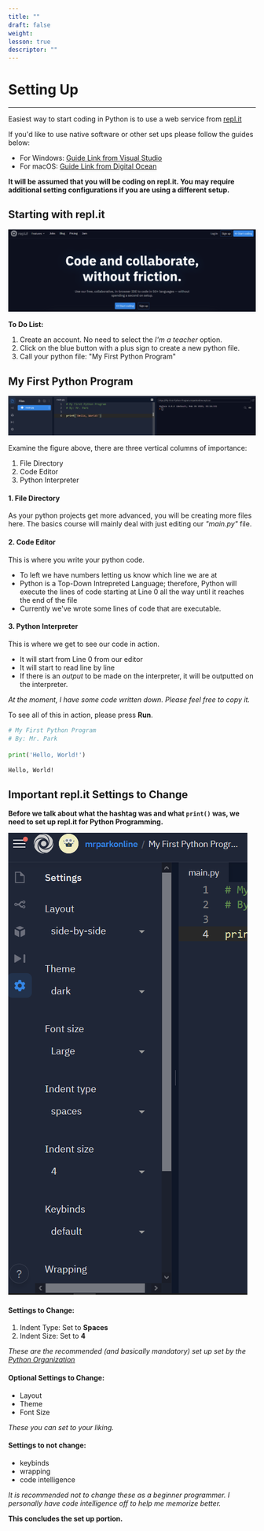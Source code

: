 ```yaml
---
title: ""
draft: false
weight:
lesson: true
descriptor: ""
---
```


# Setting Up
---

Easiest way to start coding in Python is to use a web service from [repl.it](https://repl.it)

If you'd like to use native software or other set ups please follow the guides below:
- For Windows: [Guide Link from Visual Studio](https://code.visualstudio.com/docs/python/python-tutorial)
- For macOS: [Guide Link from Digital Ocean](https://www.digitalocean.com/community/tutorials/how-to-install-python-3-and-set-up-a-local-programming-environment-on-macos)

**It will be assumed that you will be coding on repl.it. You may require additional setting configurations if you are using a different setup.**



## Starting with repl.it

![](figures/01_f1.png)

**To Do List:**
1. Create an account. No need to select the _I'm a teacher_ option.
2. Click on the blue button with a plus sign to create a new python file.
3. Call your python file: "My First Python Program"

## My First Python Program

![](figures/01_f2.png)

Examine the figure above, there are three vertical columns of importance:

1. File Directory
2. Code Editor
3. Python Interpreter

#### 1. File Directory

As your python projects get more advanced, you will be creating more files here. The basics course will mainly deal with just editing our _"main.py"_ file.

#### 2. Code Editor

This is where you write your python code.
- To left we have numbers letting us know which line we are at
- Python is a Top-Down Intrepreted Language; therefore, Python will execute the lines of code starting at Line 0 all the way until it reaches the end of the file
- Currently we've wrote some lines of code that are executable.

#### 3. Python Interpreter

This is where we get to see our code in action.
- It will start from Line 0 from our editor
- It will start to read line by line
- If there is an _output_ to be made on the interpreter, it will be outputted on the interpreter.

_At the moment, I have some code written down. Please feel free to copy it._

To see all of this in action, please press **Run**.


```python
# My First Python Program
# By: Mr. Park

print('Hello, World!')
```

    Hello, World!


## Important repl.it Settings to Change

**Before we talk about what the hashtag was and what ```print()``` was, we need to set up repl.it for Python Programming.**

![](figures/01_f3.png)

#### Settings to Change:
1. Indent Type: Set to **Spaces**
2. Indent Size: Set to **4**

_These are the recommended (and basically mandatory) set up set by the [Python Organization](https://www.python.org/dev/peps/pep-0008/#indentation)_

#### Optional Settings to Change:
- Layout
- Theme
- Font Size

_These you can set to your liking._

#### Settings to not change:
- keybinds
- wrapping
- code intelligence

_It is recommended not to change these as a beginner programmer. I personally have code intelligence off to help me memorize better._

**This concludes the set up portion.**
